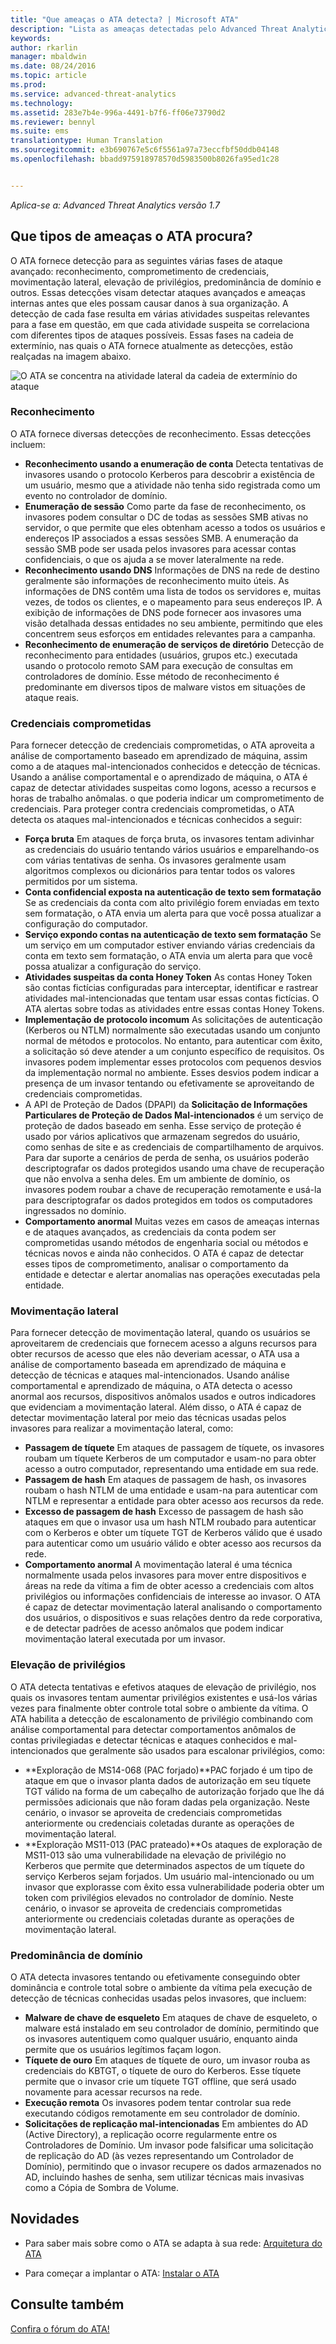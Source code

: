 ```yaml
---
title: "Que ameaças o ATA detecta? | Microsoft ATA"
description: "Lista as ameaças detectadas pelo Advanced Threat Analytics"
keywords: 
author: rkarlin
manager: mbaldwin
ms.date: 08/24/2016
ms.topic: article
ms.prod: 
ms.service: advanced-threat-analytics
ms.technology: 
ms.assetid: 283e7b4e-996a-4491-b7f6-ff06e73790d2
ms.reviewer: bennyl
ms.suite: ems
translationtype: Human Translation
ms.sourcegitcommit: e3b690767e5c6f5561a97a73eccfbf50ddb04148
ms.openlocfilehash: bbadd975918978570d5983500b8026fa95ed1c28


---
```


*Aplica-se a: Advanced Threat Analytics versão 1.7*

## Que tipos de ameaças o ATA procura?

O ATA fornece detecção para as seguintes várias fases de ataque avançado: reconhecimento, comprometimento de credenciais, movimentação lateral, elevação de privilégios, predominância de domínio e outros. Essas detecções visam detectar ataques avançados e ameaças internas antes que eles possam causar danos à sua organização.
A detecção de cada fase resulta em várias atividades suspeitas relevantes para a fase em questão, em que cada atividade suspeita se correlaciona com diferentes tipos de ataques possíveis.
Essas fases na cadeia de extermínio, nas quais o ATA fornece atualmente as detecções, estão realçadas na imagem abaixo.

![O ATA se concentra na atividade lateral da cadeia de extermínio do ataque](media/attack-kill-chain-small.jpg)


### Reconhecimento
O ATA fornece diversas detecções de reconhecimento. Essas detecções incluem:
-   **Reconhecimento usando a enumeração de conta** Detecta tentativas de invasores usando o protocolo Kerberos para descobrir a existência de um usuário, mesmo que a atividade não tenha sido registrada como um evento no controlador de domínio.
-   **Enumeração de sessão** Como parte da fase de reconhecimento, os invasores podem consultar o DC de todas as sessões SMB ativas no servidor, o que permite que eles obtenham acesso a todos os usuários e endereços IP associados a essas sessões SMB. A enumeração da sessão SMB pode ser usada pelos invasores para acessar contas confidenciais, o que os ajuda a se mover lateralmente na rede.
-   **Reconhecimento usando DNS** Informações de DNS na rede de destino geralmente são informações de reconhecimento muito úteis. As informações de DNS contêm uma lista de todos os servidores e, muitas vezes, de todos os clientes, e o mapeamento para seus endereços IP. A exibição de informações de DNS pode fornecer aos invasores uma visão detalhada dessas entidades no seu ambiente, permitindo que eles concentrem seus esforços em entidades relevantes para a campanha.
-   **Reconhecimento de enumeração de serviços de diretório** Detecção de reconhecimento para entidades (usuários, grupos etc.) executada usando o protocolo remoto SAM para execução de consultas em controladores de domínio. Esse método de reconhecimento é predominante em diversos tipos de malware vistos em situações de ataque reais. 


### Credenciais comprometidas
Para fornecer detecção de credenciais comprometidas, o ATA aproveita a análise de comportamento baseado em aprendizado de máquina, assim como a de ataques mal-intencionados conhecidos e detecção de técnicas.
Usando a análise comportamental e o aprendizado de máquina, o ATA é capaz de detectar atividades suspeitas como logons, acesso a recursos e horas de trabalho anômalas. o que poderia indicar um comprometimento de credenciais. Para proteger contra credenciais comprometidas, o ATA detecta os ataques mal-intencionados e técnicas conhecidos a seguir:
-   **Força bruta** Em ataques de força bruta, os invasores tentam adivinhar as credenciais do usuário tentando vários usuários e emparelhando-os com várias tentativas de senha. Os invasores geralmente usam algoritmos complexos ou dicionários para tentar todos os valores permitidos por um sistema.
-   **Conta confidencial exposta na autenticação de texto sem formatação** Se as credenciais da conta com alto privilégio forem enviadas em texto sem formatação, o ATA envia um alerta para que você possa atualizar a configuração do computador.
-   **Serviço expondo contas na autenticação de texto sem formatação** Se um serviço em um computador estiver enviando várias credenciais da conta em texto sem formatação, o ATA envia um alerta para que você possa atualizar a configuração do serviço.
-   **Atividades suspeitas da conta Honey Token** As contas Honey Token são contas fictícias configuradas para interceptar, identificar e rastrear atividades mal-intencionadas que tentam usar essas contas fictícias. O ATA alertas sobre todas as atividades entre essas contas Honey Tokens.
-   **Implementação de protocolo incomum** As solicitações de autenticação (Kerberos ou NTLM) normalmente são executadas usando um conjunto normal de métodos e protocolos. No entanto, para autenticar com êxito, a solicitação só deve atender a um conjunto específico de requisitos. Os invasores podem implementar esses protocolos com pequenos desvios da implementação normal no ambiente. Esses desvios podem indicar a presença de um invasor tentando ou efetivamente se aproveitando de credenciais comprometidas.
-   A API de Proteção de Dados (DPAPI) da **Solicitação de Informações Particulares de Proteção de Dados Mal-intencionados** é um serviço de proteção de dados baseado em senha. Esse serviço de proteção é usado por vários aplicativos que armazenam segredos do usuário, como senhas de site e as credenciais de compartilhamento de arquivos. Para dar suporte a cenários de perda de senha, os usuários poderão descriptografar os dados protegidos usando uma chave de recuperação que não envolva a senha deles. Em um ambiente de domínio, os invasores podem roubar a chave de recuperação remotamente e usá-la para descriptografar os dados protegidos em todos os computadores ingressados no domínio.
-   **Comportamento anormal** Muitas vezes em casos de ameaças internas e de ataques avançados, as credenciais da conta podem ser comprometidas usando métodos de engenharia social ou métodos e técnicas novos e ainda não conhecidos. O ATA é capaz de detectar esses tipos de comprometimento, analisar o comportamento da entidade e detectar e alertar anomalias nas operações executadas pela entidade.

### Movimentação lateral
Para fornecer detecção de movimentação lateral, quando os usuários se aproveitarem de credenciais que fornecem acesso a alguns recursos para obter recursos de acesso que eles não deveriam acessar, o ATA usa a análise de comportamento baseada em aprendizado de máquina e detecção de técnicas e ataques mal-intencionados.
Usando análise comportamental e aprendizado de máquina, o ATA detecta o acesso anormal aos recursos, dispositivos anômalos usados e outros indicadores que evidenciam a movimentação lateral.
Além disso, o ATA é capaz de detectar movimentação lateral por meio das técnicas usadas pelos invasores para realizar a movimentação lateral, como:
-   **Passagem de tíquete** Em ataques de passagem de tíquete, os invasores roubam um tíquete Kerberos de um computador e usam-no para obter acesso a outro computador, representando uma entidade em sua rede.
-   **Passagem de hash** Em ataques de passagem de hash, os invasores roubam o hash NTLM de uma entidade e usam-na para autenticar com NTLM e representar a entidade para obter acesso aos recursos da rede.
-   **Excesso de passagem de hash** Excesso de passagem de hash são ataques em que o invasor usa um hash NTLM roubado para autenticar com o Kerberos e obter um tíquete TGT de Kerberos válido que é usado para autenticar como um usuário válido e obter acesso aos recursos da rede.
-   **Comportamento anormal** A movimentação lateral é uma técnica normalmente usada pelos invasores para mover entre dispositivos e áreas na rede da vítima a fim de obter acesso a credenciais com altos privilégios ou informações confidenciais de interesse ao invasor. O ATA é capaz de detectar movimentação lateral analisando o comportamento dos usuários, o dispositivos e suas relações dentro da rede corporativa, e de detectar padrões de acesso anômalos que podem indicar movimentação lateral executada por um invasor.

### Elevação de privilégios
O ATA detecta tentativas e efetivos ataques de elevação de privilégio, nos quais os invasores tentam aumentar privilégios existentes e usá-los várias vezes para finalmente obter controle total sobre o ambiente da vítima.
O ATA habilita a detecção de escalonamento de privilégio combinando com análise comportamental para detectar comportamentos anômalos de contas privilegiadas e detectar técnicas e ataques conhecidos e mal-intencionados que geralmente são usados para escalonar privilégios, como:
-   **Exploração de MS14-068 (PAC forjado)**PAC forjado é um tipo de ataque em que o invasor planta dados de autorização em seu tíquete TGT válido na forma de um cabeçalho de autorização forjado que lhe dá permissões adicionais que não foram dadas pela organização. Neste cenário, o invasor se aproveita de credenciais comprometidas anteriormente ou credenciais coletadas durante as operações de movimentação lateral.
-   **Exploração MS11-013 (PAC prateado)**Os ataques de exploração de MS11-013 são uma vulnerabilidade na elevação de privilégio no Kerberos que permite que determinados aspectos de um tíquete do serviço Kerberos sejam forjados. Um usuário mal-intencionado ou um invasor que explorasse com êxito essa vulnerabilidade poderia obter um token com privilégios elevados no controlador de domínio. Neste cenário, o invasor se aproveita de credenciais comprometidas anteriormente ou credenciais coletadas durante as operações de movimentação lateral.

### Predominância de domínio
O ATA detecta invasores tentando ou efetivamente conseguindo obter dominância e controle total sobre o ambiente da vítima pela execução de detecção de técnicas conhecidas usadas pelos invasores, que incluem:
-   **Malware de chave de esqueleto** Em ataques de chave de esqueleto, o malware está instalado em seu controlador de domínio, permitindo que os invasores autentiquem como qualquer usuário, enquanto ainda permite que os usuários legítimos façam logon.
-   **Tíquete de ouro** Em ataques de tíquete de ouro, um invasor rouba as credenciais do KBTGT, o tíquete de ouro do Kerberos. Esse tíquete permite que o invasor crie um tíquete TGT offline, que será usado novamente para acessar recursos na rede.
-   **Execução remota** Os invasores podem tentar controlar sua rede executando códigos remotamente em seu controlador de domínio.
-   **Solicitações de replicação mal-intencionadas** Em ambientes do AD (Active Directory), a replicação ocorre regularmente entre os Controladores de Domínio. Um invasor pode falsificar uma solicitação de replicação do AD (às vezes representando um Controlador de Domínio), permitindo que o invasor recupere os dados armazenados no AD, incluindo hashes de senha, sem utilizar técnicas mais invasivas como a Cópia de Sombra de Volume.


## Novidades

-   Para saber mais sobre como o ATA se adapta à sua rede: [Arquitetura do ATA](/advanced-threat-analytics/plan-design/ata-architecture)

-   Para começar a implantar o ATA: [Instalar o ATA](/advanced-threat-analytics/deploy-use/install-ata)

## Consulte também
[Confira o fórum do ATA!](https://social.technet.microsoft.com/Forums/security/home?forum=mata)



<!--HONumber=Aug16_HO5-->


